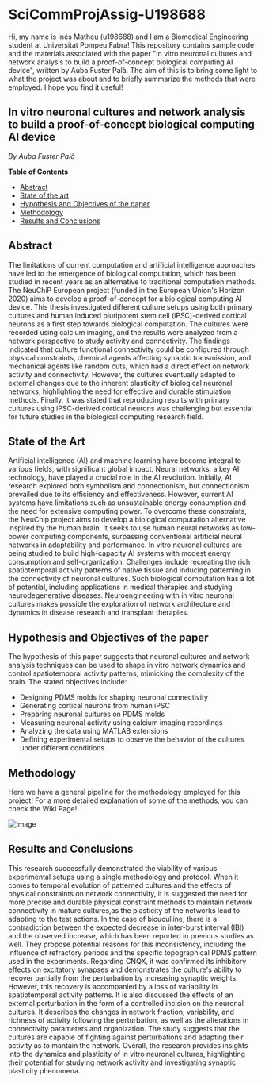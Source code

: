 # SciCommProjAssig-U198688

Hi, my name is Inés Matheu (u198688) and I am a Biomedical Engineering student at Universitat Pompeu Fabra! This repository contains sample code and the materials associated with the paper "In vitro neuronal cultures and network analysis to build a proof-of-concept biological computing AI device", written by Auba Fuster Palà. The aim of this is to bring some light to what the project was about and to briefly summarize the methods that were employed. I hope you find it useful!


## In vitro neuronal cultures and network analysis to build a proof-of-concept biological computing AI device ##

_By Auba Fuster Palà_



**Table of Contents**

- [Abstract](#abstract)
- [State of the art](#state-of-the-art)
- [Hypothesis and Objectives of the paper](#hypothesis-and-objectives-of-the-paper)
- [Methodology](#methodology)
- [Results and Conclusions](#results-and-conclusions)

 
 
## Abstract

The limitations of current computation and artificial intelligence approaches have led to the emergence of biological computation, which has been studied in recent years as an alternative to traditional computation methods. The NeuChiP European project (funded in the European Union's Horizon 2020) aims to develop a proof-of-concept for a biological computing AI device. This thesis investigated different culture setups using both primary cultures and human induced pluripotent stem cell (iPSC)-derived cortical neurons as a first step towards biological computation. The cultures were recorded using calcium imaging, and the results were analyzed from a network perspective to study activity and connectivity. 
The findings indicated that culture functional connectivity could be configured through physical constraints, chemical agents affecting synaptic transmission, and mechanical agents like random cuts, which had a direct effect on network activity and connectivity. However, the cultures eventually adapted to external changes due to the inherent plasticity of biological neuronal networks, highlighting the need for effective and durable stimulation methods. Finally, it was stated that reproducing results with primary cultures using iPSC-derived cortical neurons was challenging but essential for future studies in the biological computing research field.


## State of the Art

Artificial intelligence (AI) and machine learning have become integral to various fields, with significant global impact. Neural networks, a key AI technology, have played a crucial role in the AI revolution. Initially, AI research explored both symbolism and connectionism, but connectionism prevailed due to its efficiency and effectiveness. However, current AI systems have limitations such as unsustainable energy consumption and the need for extensive computing power. To overcome these constraints, the NeuChip project aims to develop a biological computation alternative inspired by the human brain. It seeks to use human neural networks as low-power computing components, surpassing conventional artificial neural networks in adaptability and performance. In vitro neuronal cultures are being studied to build high-capacity AI systems with modest energy consumption and self-organization. Challenges include recreating the rich spatiotemporal activity patterns of native tissue and inducing patterning in the connectivity of neuronal cultures. Such biological computation has a lot of potential, including applications in medical therapies and studying neurodegenerative diseases. Neuroengineering with in vitro neuronal cultures makes possible the exploration of network architecture and dynamics in disease research and transplant therapies.


## Hypothesis and Objectives of the paper

The hypothesis of this paper suggests that neuronal cultures and network analysis techniques can be used to shape in vitro network dynamics and control spatiotemporal activity patterns, mimicking the complexity of the brain. The stated objectives include: 
- Designing PDMS molds for shaping neuronal connectivity
- Generating cortical neurons from human iPSC
- Preparing neuronal cultures on PDMS molds
- Measuring neuronal activity using calcium imaging recordings
- Analyzing the data using MATLAB extensions
- Defining experimental setups to observe the behavior of the cultures under different conditions.

## Methodology

Here we have a general pipeline for the methodology employed for this project! For a more detailed explanation of some of the methods, you can check the Wiki Page!

![image](https://github.com/imatheu03/SciCommProjAssig-U198688/assets/132487259/94784b59-df24-4667-a27c-3b91dc92c0e6)

## Results and Conclusions

This research successfully demonstrated the viability of various experimental setups using a single methodology and protocol. When it comes to temporal evolution of patterned cultures and the effects of physical constraints on network connectivity, it is suggested the need for more precise and durable physical constraint methods to maintain network connectivity in mature cultures,as the plasticity of the networks lead to adapting to the test actions. 
In the case of bicuculline, there is a contradiction between the expected decrease in inter-burst interval (IBI) and the observed increase, which has been reported in previous studies as well. They propose potential reasons for this inconsistency, including the influence of refractory periods and the specific topographical PDMS pattern used in the experiments. Regarding CNQX, it was confirmed its inhibitory effects on excitatory synapses and demonstrates the culture's ability to recover partially from the perturbation by increasing synaptic weights. However, this recovery is accompanied by a loss of variability in spatiotemporal activity patterns. It is also discussed the effects of an external perturbation in the form of a controlled incision on the neuronal cultures. It describes the changes in network fraction, variability, and richness of activity following the perturbation, as well as the alterations in connectivity parameters and organization.
The study suggests that the cultures are capable of fighting against perturbations and adapting their activity as to mantain the network. Overall, the research provides insights into the dynamics and plasticity of in vitro neuronal cultures, highlighting their potential for studying network activity and investigating synaptic plasticity phenomena.
